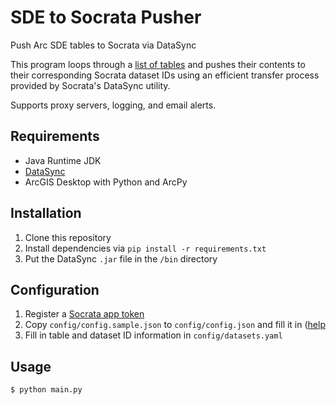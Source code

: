 # SDE to Socrata Pusher
Push Arc SDE tables to Socrata via DataSync

This program loops through a [list of tables](config/datasets.yaml)
and pushes their contents to their corresponding Socrata dataset IDs
using an efficient transfer process provided by Socrata's DataSync utility.

Supports proxy servers, logging, and email alerts.

## Requirements
- Java Runtime JDK
- [DataSync](https://socrata.github.io/datasync/)
- ArcGIS Desktop with Python and ArcPy

## Installation
1. Clone this repository
2. Install dependencies via `pip install -r requirements.txt`
3. Put the DataSync `.jar` file in the `/bin` directory

## Configuration
1. Register a [Socrata app token](http://dev.socrata.com/register)
2. Copy `config/config.sample.json` to `config/config.json` and fill it in ([help](http://socrata.github.io/datasync/resources/preferences-config.html])
3. Fill in table and dataset ID information in `config/datasets.yaml`

## Usage
```bash
$ python main.py
```
